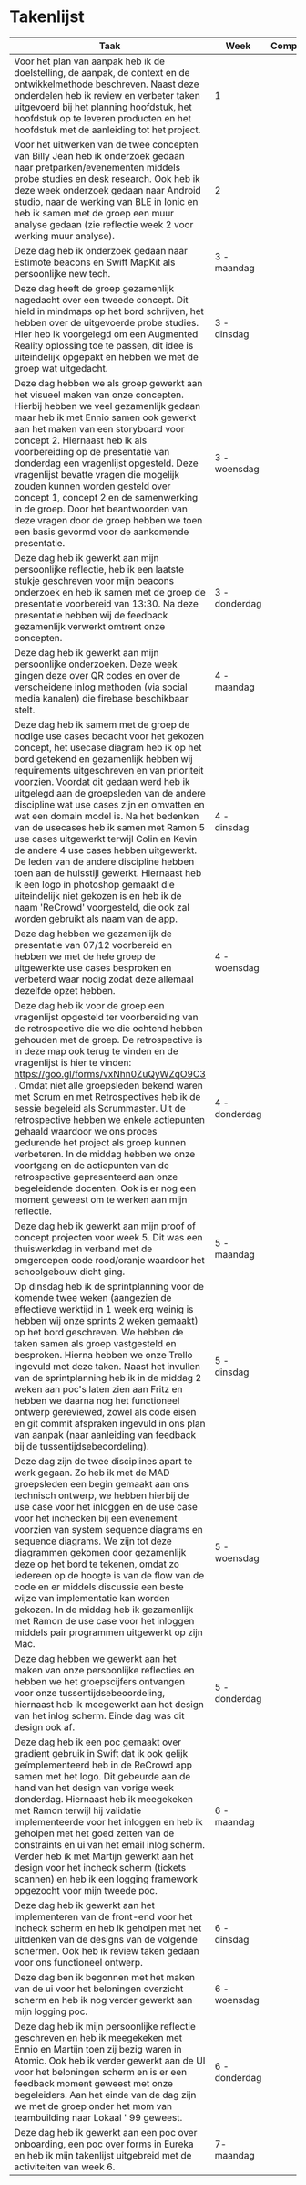 Takenlijst
===========
| Taak                                                                                                                                                                                                                                                                                                                                                                                                                                                                                                                                                                                                                                                                                                                                                                      | Week          | Competentie |
|---------------------------------------------------------------------------------------------------------------------------------------------------------------------------------------------------------------------------------------------------------------------------------------------------------------------------------------------------------------------------------------------------------------------------------------------------------------------------------------------------------------------------------------------------------------------------------------------------------------------------------------------------------------------------------------------------------------------------------------------------------------------------|---------------|:-----------:|
| Voor het plan van aanpak heb ik de doelstelling, de aanpak, de context en de ontwikkelmethode beschreven. Naast deze onderdelen heb ik review en verbeter taken uitgevoerd bij het planning hoofdstuk, het hoofdstuk op te leveren producten en het hoofdstuk met de aanleiding tot het project.                                                                                                                                                                                                                                                                                                                                                                                                                                                                          | 1             |             |
| Voor het uitwerken van de twee concepten van Billy Jean heb ik onderzoek gedaan naar pretparken/evenementen middels probe studies en desk research. Ook heb ik deze week onderzoek gedaan naar Android studio, naar de werking van BLE in Ionic en heb ik samen met de groep een muur analyse gedaan (zie reflectie week 2 voor werking muur analyse).                                                                                                                                                                                                                                                                                                                                                                                                                    | 2             |             |
| Deze dag heb ik onderzoek gedaan naar Estimote beacons en Swift MapKit als persoonlijke new tech.                                                                                                                                                                                                                                                                                                                                                                                                                                                                                                                                                                                                                                                                         | 3 - maandag   |             |
| Deze dag heeft de groep gezamenlijk nagedacht over een tweede concept. Dit hield in mindmaps op het bord schrijven, het hebben over de uitgevoerde probe studies. Hier heb ik voorgelegd om een Augmented Reality oplossing toe te passen, dit idee is uiteindelijk opgepakt en hebben we met de groep wat uitgedacht.                                                                                                                                                                                                                                                                                                                                                                                                                                                    | 3 - dinsdag   |             |
| Deze dag hebben we als groep gewerkt aan het visueel maken van onze concepten. Hierbij hebben we veel gezamenlijk gedaan maar heb ik met Ennio samen ook gewerkt aan het maken van een storyboard voor concept 2. Hiernaast heb ik als voorbereiding op de presentatie van donderdag een vragenlijst opgesteld. Deze vragenlijst bevatte vragen die mogelijk zouden kunnen worden gesteld over concept 1, concept 2 en de samenwerking in de groep. Door het beantwoorden van deze vragen door de groep hebben we toen een basis gevormd voor de aankomende presentatie.                                                                                                                                                                                                  | 3 - woensdag  |             |
| Deze dag heb ik gewerkt aan mijn persoonlijke reflectie, heb ik een laatste stukje geschreven voor mijn beacons onderzoek en heb ik samen met de groep de presentatie voorbereid van 13:30. Na deze presentatie hebben wij de feedback gezamenlijk verwerkt omtrent onze concepten.                                                                                                                                                                                                                                                                                                                                                                                                                                                                                       | 3 - donderdag |             |
| Deze dag heb ik gewerkt aan mijn persoonlijke onderzoeken. Deze week gingen deze over QR codes en over de verscheidene inlog methoden (via social media kanalen) die firebase beschikbaar stelt.                                                                                                                                                                                                                                                                                                                                                                                                                                                                                                                                                                          | 4 - maandag   |             |
| Deze dag heb ik samem met de groep de nodige use cases bedacht voor het gekozen concept, het usecase diagram heb ik op het bord getekend en gezamenlijk hebben wij requirements uitgeschreven en van prioriteit voorzien. Voordat dit gedaan werd heb ik uitgelegd aan de groepsleden van de andere discipline wat use cases zijn en omvatten en wat een domain model is. Na het bedenken van de usecases heb ik samen met Ramon 5 use cases uitgewerkt terwijl Colin en Kevin de andere 4 use cases hebben uitgewerkt. De leden van de andere discipline hebben toen aan de huisstijl gewerkt. Hiernaast heb ik een logo in photoshop gemaakt die uiteindelijk niet gekozen is en heb ik de naam 'ReCrowd' voorgesteld, die ook zal worden gebruikt als naam van de app. | 4 - dinsdag   |             |
| Deze dag hebben we gezamenlijk de presentatie van 07/12 voorbereid en hebben we met de hele groep de uitgewerkte use cases besproken en verbeterd waar nodig zodat deze allemaal dezelfde opzet hebben.                                                                                                                                                                                                                                                                                                                                                                                                                                                                                                                                                                   | 4 - woensdag  |             |
| Deze dag heb ik voor de groep een vragenlijst opgesteld ter voorbereiding van de retrospective die we die ochtend hebben gehouden met de groep. De retrospective is in deze map ook terug te vinden en de vragenlijst is hier te vinden: https://goo.gl/forms/vxNhn0ZuQyWZqO9C3 . Omdat niet alle groepsleden bekend waren met Scrum en met Retrospectives heb ik de sessie begeleid als Scrummaster. Uit de retrospective hebben we enkele actiepunten gehaald waardoor we ons proces gedurende het project als groep kunnen verbeteren. In de middag hebben we onze voortgang en de actiepunten van de retrospective gepresenteerd aan onze begeleidende docenten. Ook is er nog een moment geweest om te werken aan mijn reflectie.                                    | 4 - donderdag |             |
| Deze dag heb ik gewerkt aan mijn proof of concept projecten voor week 5. Dit was een thuiswerkdag in verband met de omgeroepen code rood/oranje waardoor het schoolgebouw dicht ging.                                                                                                                                                                                                                                                                                                                                                                                                                                                                                                                                                                                     | 5 - maandag   |             |
| Op dinsdag heb ik de sprintplanning voor de komende twee weken (aangezien de effectieve werktijd in 1 week erg weinig is hebben wij onze sprints 2 weken gemaakt) op het bord geschreven. We hebben de taken samen als groep vastgesteld en besproken. Hierna hebben we onze Trello ingevuld met deze taken. Naast het invullen van de sprintplanning heb ik in de middag 2 weken aan poc's laten zien aan Fritz en hebben we daarna nog het functioneel ontwerp gereviewed, zowel als code eisen en git commit afspraken ingevuld in ons plan van aanpak (naar aanleiding van feedback bij de tussentijdsebeoordeling).                                                                                                                                                  | 5 - dinsdag   |             |
| Deze dag zijn de twee disciplines apart te werk gegaan. Zo heb ik met de MAD groepsleden een begin gemaakt aan ons technisch ontwerp, we hebben hierbij de use case voor het inloggen en de use case voor het inchecken bij een evenement voorzien van system sequence diagrams en sequence diagrams. We zijn tot deze diagrammen gekomen door gezamenlijk deze op het bord te tekenen, omdat zo iedereen op de hoogte is van de flow van de code en er middels discussie een beste wijze van implementatie kan worden gekozen. In de middag heb ik gezamenlijk met Ramon de use case voor het inloggen middels pair programmen uitgewerkt op zijn Mac.                                                                                                                   | 5 - woensdag  |             |
| Deze dag hebben we gewerkt aan het maken van onze persoonlijke reflecties en hebben we het groepscijfers ontvangen voor onze tussentijdsebeoordeling, hiernaast heb ik meegewerkt aan het design van het inlog scherm. Einde dag was dit design ook af.                                                                                                                                                                                                                                                                                                                                                                                                                                                                                                                   | 5 - donderdag |             |
| Deze dag heb ik een poc gemaakt over gradient gebruik in Swift dat ik ook gelijk geïmplementeerd heb in de ReCrowd app samen met het logo. Dit gebeurde aan de hand van het design van vorige week donderdag. Hiernaast heb ik meegekeken met Ramon terwijl hij validatie implementeerde voor het inloggen en heb ik geholpen met het goed zetten van de constraints en ui van het email inlog scherm. Verder heb ik met Martijn gewerkt aan het design voor het incheck scherm (tickets scannen) en heb ik een logging framework opgezocht voor mijn tweede poc.                                                                                                                                                                                                         | 6 - maandag   |             |
| Deze dag heb ik gewerkt aan het implementeren van de front-end voor het incheck scherm en heb ik geholpen met het uitdenken van de designs van de volgende schermen. Ook heb ik review taken gedaan voor ons functioneel ontwerp.                                                                                                                                                                                                                                                                                                                                                                                                                                                                                                                                         | 6 - dinsdag   |             |
| Deze dag ben ik begonnen met het maken van de ui voor het beloningen overzicht scherm en heb ik nog verder gewerkt aan mijn logging poc.                                                                                                                                                                                                                                                                                                                                                                                                                                                                                                                                                                                                                                  | 6 - woensdag  |             |
| Deze dag heb ik mijn persoonlijke reflectie geschreven en heb ik meegekeken met Ennio en Martijn toen zij bezig waren in Atomic. Ook heb ik verder gewerkt aan de UI voor het beloningen scherm en is er een feedback moment geweest met onze begeleiders. Aan het einde van de dag zijn we met de groep onder het mom van teambuilding naar Lokaal ' 99 geweest.                                                                                                                                                                                                                                                                                                                                                                                                         | 6 - donderdag |             |
| Deze dag heb ik gewerkt aan een poc over onboarding, een poc over forms in Eureka en heb ik mijn takenlijst uitgebreid met de activiteiten van week 6.                                                                                                                                                                                                                                                                                                                                                                                                                                                                                                                                                                                                                    | 7- maandag    |             |
